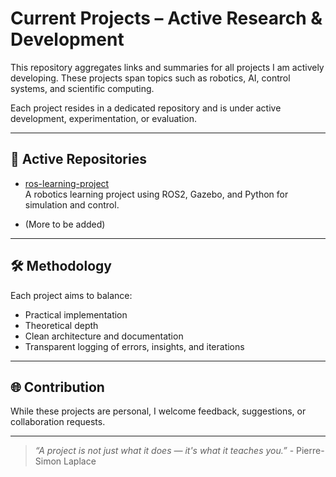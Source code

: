 # Current Projects – Active Research & Development

This repository aggregates links and summaries for all projects I am actively developing. These projects span topics such as robotics, AI, control systems, and scientific computing.

Each project resides in a dedicated repository and is under active development, experimentation, or evaluation.

---

## 🚧 Active Repositories

- [ros-learning-project](https://github.com/marvin-hermann-research/ros2-architecture-lab)  
  A robotics learning project using ROS2, Gazebo, and Python for simulation and control.

- (More to be added)

---

## 🛠️ Methodology

Each project aims to balance:

- Practical implementation  
- Theoretical depth  
- Clean architecture and documentation  
- Transparent logging of errors, insights, and iterations

---

## 🌐 Contribution

While these projects are personal, I welcome feedback, suggestions, or collaboration requests.

---

> _“A project is not just what it does — it's what it teaches you.”_ - Pierre-Simon Laplace

